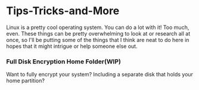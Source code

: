 # Tips-Tricks-and-More

Linux is a pretty cool operating system. You can do a lot with it! Too much, even. These things can be pretty overwhelming to look at or research all at once, so I'll be putting some of the things that I think are neat to do here in hopes that it might intrigue or help someone else out.

### Full Disk Encryption Home Folder(WIP)
Want to fully encrypt your system? Including a separate disk that holds your home partition?
